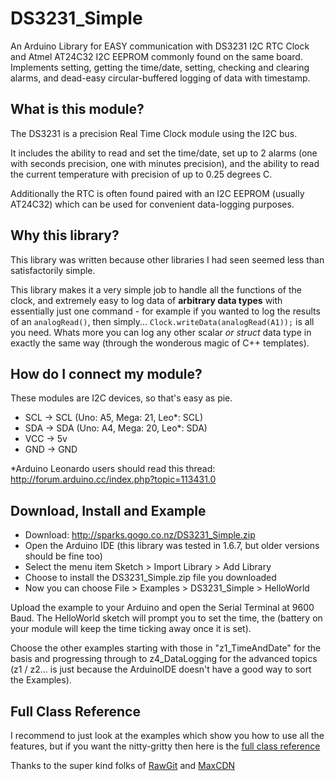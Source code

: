 # DS3231_Simple
An Arduino Library for EASY communication with DS3231 I2C RTC Clock and Atmel AT24C32 I2C EEPROM commonly found on the same board.  Implements setting, getting the time/date, setting, checking and clearing alarms, and dead-easy circular-buffered logging of data with timestamp.

## What is this module?

The DS3231 is a precision Real Time Clock module using the I2C bus.

It includes the ability to read and set the time/date, set up to 2 alarms (one with seconds precision, one with minutes precision), and the ability to read the current temperature with precision of up to 0.25 degrees C.

Additionally the RTC is often found paired with an I2C EEPROM (usually AT24C32) which can be used for convenient data-logging purposes.

## Why this library?

This library was written because other libraries I had seen seemed less than satisfactorily simple.

This library makes it a very simple job to handle all the functions of the clock, and extremely easy to log data of **arbitrary data types** with essentially just one command - for example if you wanted to log the results of an `analogRead()`, then simply... `Clock.writeData(analogRead(A1));` is all you need.  Whats more you can log any other scalar *or struct* data type in exactly the same way (through the wonderous magic of C++ templates).

## How do I connect my module?

These modules are I2C devices, so that's easy as pie.

* SCL     ->     SCL (Uno: A5, Mega: 21, Leo*: SCL)
* SDA     ->     SDA (Uno: A4, Mega: 20, Leo*: SDA)
* VCC     ->     5v
* GND     ->     GND

*Arduino Leonardo users should read this thread:  http://forum.arduino.cc/index.php?topic=113431.0

## Download, Install and Example

* Download: http://sparks.gogo.co.nz/DS3231_Simple.zip
* Open the Arduino IDE (this library was tested in 1.6.7, but older versions should be fine too)
* Select the menu item Sketch > Import Library > Add Library
* Choose to install the DS3231_Simple.zip file you downloaded
* Now you can choose File > Examples > DS3231_Simple > HelloWorld

Upload the example to your Arduino and open the Serial Terminal at 9600 Baud.  The HelloWorld sketch will prompt you to set the time, the (battery on your module will keep the time ticking away once it is set).

Choose the other examples starting with those in "z1_TimeAndDate" for the basis and progressing through to z4_DataLogging for the advanced topics (z1 / z2... is just because the ArduinoIDE doesn't have a good way to sort the Examples).

## Full Class Reference

I recommend to just look at the examples which show you how to use all the features, but if you want the nitty-gritty then here is the [full class reference](https://cdn.rawgit.com/sleemanj/DS3231_Simple/31d0dac/docs/html/class_d_s3231___simple.html)

Thanks to the super kind folks of [RawGit](https://rawgit.com/) and [MaxCDN](http://www.maxcdn.com/)
